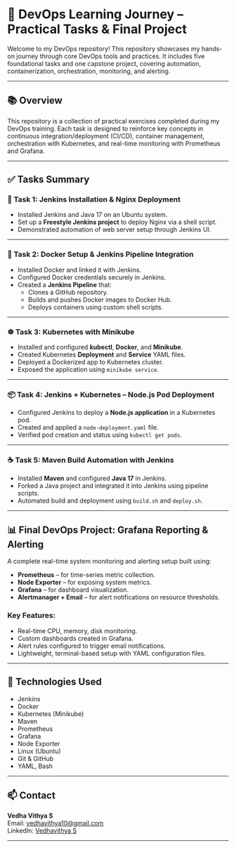 # 🚀 DevOps Learning Journey – Practical Tasks & Final Project

Welcome to my DevOps repository! This repository showcases my hands-on journey through core DevOps tools and practices. It includes five foundational tasks and one capstone project, covering automation, containerization, orchestration, monitoring, and alerting.

---

## 📚 Overview

This repository is a collection of practical exercises completed during my DevOps training. Each task is designed to reinforce key concepts in continuous integration/deployment (CI/CD), container management, orchestration with Kubernetes, and real-time monitoring with Prometheus and Grafana.

---

## ✅ Tasks Summary

### 🔧 Task 1: Jenkins Installation & Nginx Deployment
- Installed Jenkins and Java 17 on an Ubuntu system.
- Set up a **Freestyle Jenkins project** to deploy Nginx via a shell script.
- Demonstrated automation of web server setup through Jenkins UI.

---

### 🐳 Task 2: Docker Setup & Jenkins Pipeline Integration
- Installed Docker and linked it with Jenkins.
- Configured Docker credentials securely in Jenkins.
- Created a **Jenkins Pipeline** that:
  - Clones a GitHub repository.
  - Builds and pushes Docker images to Docker Hub.
  - Deploys containers using custom shell scripts.

---

### ☸️ Task 3: Kubernetes with Minikube
- Installed and configured **kubectl**, **Docker**, and **Minikube**.
- Created Kubernetes **Deployment** and **Service** YAML files.
- Deployed a Dockerized app to Kubernetes cluster.
- Exposed the application using `minikube service`.

---

### 📦 Task 4: Jenkins + Kubernetes – Node.js Pod Deployment
- Configured Jenkins to deploy a **Node.js application** in a Kubernetes pod.
- Created and applied a `node-deployment.yaml` file.
- Verified pod creation and status using `kubectl get pods`.

---

### ☕ Task 5: Maven Build Automation with Jenkins
- Installed **Maven** and configured **Java 17** in Jenkins.
- Forked a Java project and integrated it into Jenkins using pipeline scripts.
- Automated build and deployment using `build.sh` and `deploy.sh`.

---

## 📊 Final DevOps Project: Grafana Reporting & Alerting

A complete real-time system monitoring and alerting setup built using:
- **Prometheus** – for time-series metric collection.
- **Node Exporter** – for exposing system metrics.
- **Grafana** – for dashboard visualization.
- **Alertmanager + Email** – for alert notifications on resource thresholds.

### Key Features:
- Real-time CPU, memory, disk monitoring.
- Custom dashboards created in Grafana.
- Alert rules configured to trigger email notifications.
- Lightweight, terminal-based setup with YAML configuration files.

---

## 📌 Technologies Used

- Jenkins
- Docker
- Kubernetes (Minikube)
- Maven
- Prometheus
- Grafana
- Node Exporter
- Linux (Ubuntu)
- Git & GitHub
- YAML, Bash

---

## 📫 Contact

**Vedha Vithya S**  
Email: [vedhavithya10@gmail.com](mailto:vedhavithya10@gmail.com)  
LinkedIn: [Vedhavithya S](https://www.linkedin.com/in/vedhavithya-s/) 

---
